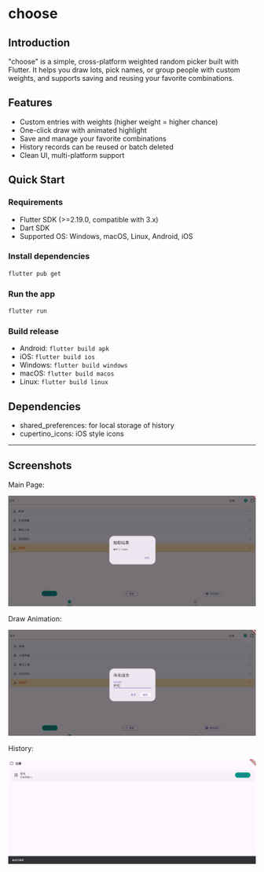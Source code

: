 # choose

## Introduction

"choose" is a simple, cross-platform weighted random picker built with Flutter. It helps you draw lots, pick names, or group people with custom weights, and supports saving and reusing your favorite combinations.

## Features
- Custom entries with weights (higher weight = higher chance)
- One-click draw with animated highlight
- Save and manage your favorite combinations
- History records can be reused or batch deleted
- Clean UI, multi-platform support

## Quick Start

### Requirements
- Flutter SDK (>=2.19.0, compatible with 3.x)
- Dart SDK
- Supported OS: Windows, macOS, Linux, Android, iOS

### Install dependencies
```bash
flutter pub get
```

### Run the app
```bash
flutter run
```

### Build release
- Android: `flutter build apk`
- iOS: `flutter build ios`
- Windows: `flutter build windows`
- macOS: `flutter build macos`
- Linux: `flutter build linux`

## Dependencies
- shared_preferences: for local storage of history
- cupertino_icons: iOS style icons

---

## Screenshots

Main Page:

![Main Page](pics/01.png)

Draw Animation:

![Draw Animation](pics/02.png)

History:

![History](pics/03.png)

